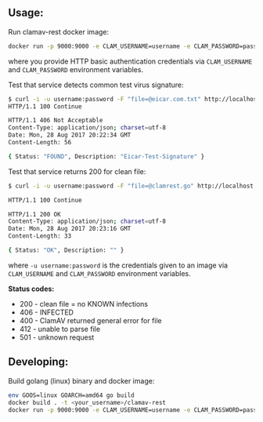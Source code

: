 ## Usage:

Run clamav-rest docker image:
```bash
docker run -p 9000:9000 -e CLAM_USERNAME=username -e CLAM_PASSWORD=password --rm -it karunsiri/clamav-rest
```
where you provide HTTP basic authentication credentials via `CLAM_USERNAME` and
`CLAM_PASSWORD` environment variables.

Test that service detects common test virus signature:
```bash
$ curl -i -u username:password -F "file=@eicar.com.txt" http://localhost:9000/scan
HTTP/1.1 100 Continue

HTTP/1.1 406 Not Acceptable
Content-Type: application/json; charset=utf-8
Date: Mon, 28 Aug 2017 20:22:34 GMT
Content-Length: 56

{ Status: "FOUND", Description: "Eicar-Test-Signature" }
```

Test that service returns 200 for clean file:
```bash
$ curl -i -u username:password -F "file=@clamrest.go" http://localhost:9000/scan

HTTP/1.1 100 Continue

HTTP/1.1 200 OK
Content-Type: application/json; charset=utf-8
Date: Mon, 28 Aug 2017 20:23:16 GMT
Content-Length: 33

{ Status: "OK", Description: "" }
```

where `-u username:password` is the credentials given to an image via
`CLAM_USERNAME` and `CLAM_PASSWORD` environment variables.

**Status codes:**
- 200 - clean file = no KNOWN infections
- 406 - INFECTED
- 400 - ClamAV returned general error for file
- 412 - unable to parse file
- 501 - unknown request


## Developing:

Build golang (linux) binary and docker image:
```bash
env GOOS=linux GOARCH=amd64 go build
docker build . -t <your_username>/clamav-rest
docker run -p 9000:9000 -e CLAM_USERNAME=username -e CLAM_PASSWORD=password --rm -it <your_username>/clamav-rest
```
